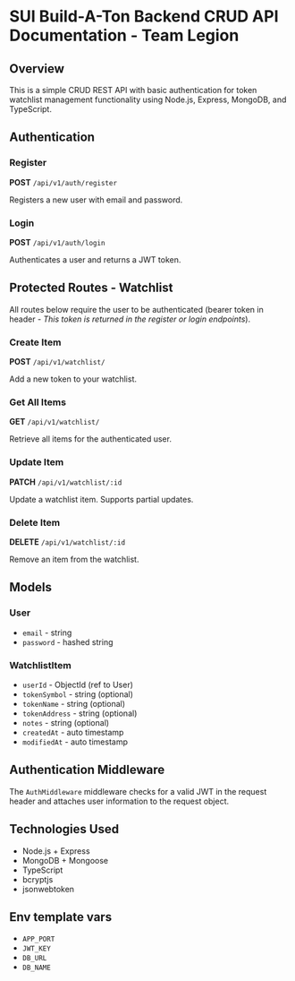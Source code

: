 # SUI Build-A-Ton Backend CRUD API Documentation - Team Legion

## Overview

This is a simple CRUD REST API with basic authentication for token watchlist management functionality using Node.js, Express, MongoDB, and TypeScript.

## Authentication

### Register
**POST** `/api/v1/auth/register`

Registers a new user with email and password.

### Login
**POST** `/api/v1/auth/login`

Authenticates a user and returns a JWT token.

## Protected Routes - Watchlist

All routes below require the user to be authenticated (bearer token in header - *This token is returned in the register or login endpoints*).

### Create Item
**POST** `/api/v1/watchlist/`

Add a new token to your watchlist.

### Get All Items
**GET** `/api/v1/watchlist/`

Retrieve all items for the authenticated user.

### Update Item
**PATCH** `/api/v1/watchlist/:id`

Update a watchlist item. Supports partial updates.

### Delete Item
**DELETE** `/api/v1/watchlist/:id`

Remove an item from the watchlist.

## Models

### User
- `email` - string
- `password` - hashed string

### WatchlistItem
- `userId` - ObjectId (ref to User)
- `tokenSymbol` - string (optional)
- `tokenName` - string (optional)
- `tokenAddress` - string (optional)
- `notes` - string (optional)
- `createdAt` - auto timestamp
- `modifiedAt` - auto timestamp

## Authentication Middleware

The `AuthMiddleware` middleware checks for a valid JWT in the request header and attaches user information to the request object.

## Technologies Used
- Node.js + Express
- MongoDB + Mongoose
- TypeScript
- bcryptjs
- jsonwebtoken

## Env template vars
- `APP_PORT`
- `JWT_KEY`
- `DB_URL`
- `DB_NAME`